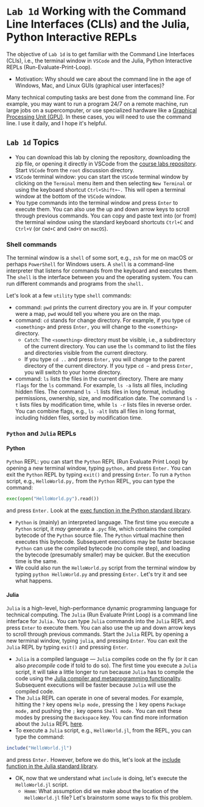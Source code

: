 # `Lab 1d` Working with the Command Line Interfaces (CLIs) and the Julia, Python Interactive REPLs
The objective of `Lab 1d` is to get familiar with the Command Line Interfaces (CLIs), i.e., the terminal window in `VSCode` and the Julia, Python Interactive REPLs (Run-Evaluate-Print-Loop).
* Motivation: Why should we care about the command line in the age of Windows, Mac, and Linux GUIs (graphical user interfaces)? 

Many technical computing tasks are best done from the command line. For example, you may want to run a program 24/7 on a remote machine, run large jobs on a supercomputer, or use specialized hardware like a [Graphical Processing Unit (GPU)](https://en.wikipedia.org/wiki/Graphics_processing_unit). In these cases, you will need to use the command line. I use it daily, and I hope it's helpful.

## `Lab 1d` Topics
* You can download this lab by cloning the repository, downloading the zip file, or opening it directly in VSCode from the [course labs repository](https://github.com/varnerlab/CHEME-4800-5800-Examples-Labs-Fall-2024.git). Start `VSCode` from the `root` discussion directory.
* `VSCode` terminal window: you can start the `VSCode` terminal window by clicking on the `Terminal` menu item and then selecting `New Terminal` or using the keyboard shortcut `Ctrl+Shift+~.` This will open a terminal window at the bottom of the `VSCode` window. 
* You type commands into the terminal window and press `Enter` to execute them. You can also use the up and down arrow keys to scroll through previous commands. You can copy and paste text into (or from) the terminal window using the standard keyboard shortcuts `Ctrl+C` and `Ctrl+V` (or `Cmd+C` and `Cmd+V` on `macOS`). 

### Shell commands
The terminal window is a `shell` of some sort, e.g., `zsh` for me on macOS or perhaps `PowerShell` for Windows users. A `shell` is a command-line interpreter that listens for commands from the keyboard and executes them. The `shell` is the interface between you and the operating system. You can run different commands and programs from the `shell.` 

Let's look at a few `utility` type `shell` commands:
* command: `pwd` prints the current directory you are in. If your computer were a map, `pwd` would tell you where you are on the map.
* command: `cd` stands for change directory. For example, if you type `cd <something>` and press `Enter,` you will change to the `<something>` directory. 
    * `Catch`: The `<something>` directory must be visible, i.e., a subdirectory of the current directory. You can use the `ls` command to list the files and directories visible from the current directory.
    * If you type `cd ..` and press `Enter,` you will change to the parent directory of the current directory. If you type `cd ~` and press `Enter,` you will switch to your home directory. 
* command: `ls` lists the files in the current directory. There are many `flags` for the `ls` command. For example, `ls -a` lists all files, including hidden files. The command `ls -l` lists files in long format, including permissions, ownership, size, and modification date. The command `ls -t` lists files by modification time, while `ls -r` lists files in reverse order. You can combine flags, e.g., `ls -alt` lists all files in long format, including hidden files, sorted by modification time.

### `Python` and `Julia` REPLs   

#### Python
`Python` REPL: you can start the `Python` REPL (Run Evaluate Print Loop) by opening a new terminal window, typing `python,` and press `Enter.` You can exit the `Python` REPL by typing `exit()` and pressing `Enter`. To run a `Python` script, e.g., `HelloWorld.py,` from the `Python` REPL, you can type the command:
```python
exec(open("HelloWorld.py").read())
```
and press `Enter.` Look at the [exec function in the Python standard library](https://docs.python.org/3/library/functions.html#exec).
* `Python` is (mainly) an interpreted language. The first time you execute a `Python` script, it _may_ generate a `.pyc` file, which contains the compiled bytecode of the `Python` source file. The `Python` virtual machine then executes this bytecode. Subsequent executions may be faster because `Python` can use the compiled bytecode (no compile step), and loading the bytecode (presumably smaller) may be quicker. But the execution time is the same.
* We could also run the `HelloWorld.py` script from the terminal window by typing `python HelloWorld.py` and pressing `Enter.` Let's try it and see what happens. 

#### Julia
`Julia` is a high-level, high-performance dynamic programming language for technical computing. The `Julia` (Run Evaluate Print Loop) is a command line interface for `Julia.` You can type `Julia` commands into the `Julia` REPL and press `Enter` to execute them. You can also use the up and down arrow keys to scroll through previous commands. Start the `Julia` REPL by opening a new terminal window, typing `julia`, and pressing `Enter`. You can exit the `Julia` REPL by typing `exit()` and pressing `Enter`. 
* `Julia` is a compiled language — `Julia` compiles code on the fly (or it can also _precompile_ code if told to do so). The first time you execute a `Julia` script, it will take a little longer to run because `Julia` has to compile the code using the [Julia compiler and metaprogramming functionality](https://docs.julialang.org/en/v1/manual/metaprogramming/#Metaprogramming). Subsequent executions will be faster because `Julia` will use the compiled code.
* The `Julia` REPL can operate in one of several modes. For example, hitting the `?` key opens `Help mode,` pressing the `]` key opens `Package mode,` and pushing the `;` key opens `Shell mode.` You can exit these modes by pressing the `Backspace` key. You can find more information about the `Julia` REPL [here](https://docs.julialang.org/en/v1/stdlib/REPL/).
* To execute a `Julia` script, e.g., `HelloWorld.jl`, from the REPL, you can type the command:
```julia
include("HelloWorld.jl")
```
and press `Enter.` However, before we do this, let's look at the [include function in the Julia standard library](https://docs.julialang.org/en/v1/base/base/#Base.include).
* OK, now that we understand what `include` is doing, let's execute the `HelloWorld.jl` script. 
    * `Hmmm`: What assumption did we make about the location of the `HelloWorld.jl` file? Let's brainstorm some ways to fix this problem.
